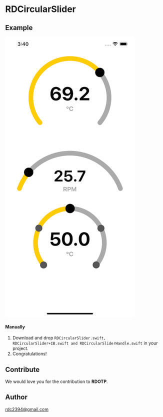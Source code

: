 # RDCircularSlider
## Example
![alt text](https://github.com/romin2394/RDCircularSlider/blob/master/RDCircularSlider/snap.png)

#### Manually
1. Download and drop ```RDCircularSlider.swift, RDCircularSlider+IB.swift and RDCircularSliderHandle.swift``` in your project.  
2. Congratulations!  

## Contribute

We would love you for the contribution to **RDOTP**.
## Author

rdc2394@gmail.com
